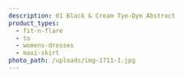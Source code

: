```yaml
---
description: 01 Black & Cream Tye-Dye Abstract
product_types:
  - fit-n-flare
  - to
  - womens-dresses
  - maxi-skirt
photo_path: /uploads/img-1711-1.jpg
---
```

